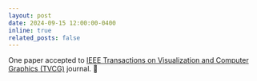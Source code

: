 ```yaml
---
layout: post
date: 2024-09-15 12:00:00-0400
inline: true
related_posts: false
---
```


One paper accepted to [IEEE Transactions on Visualization and Computer Graphics (TVCG)](https://www.computer.org/csdl/journal/tg) journal. :tada:
